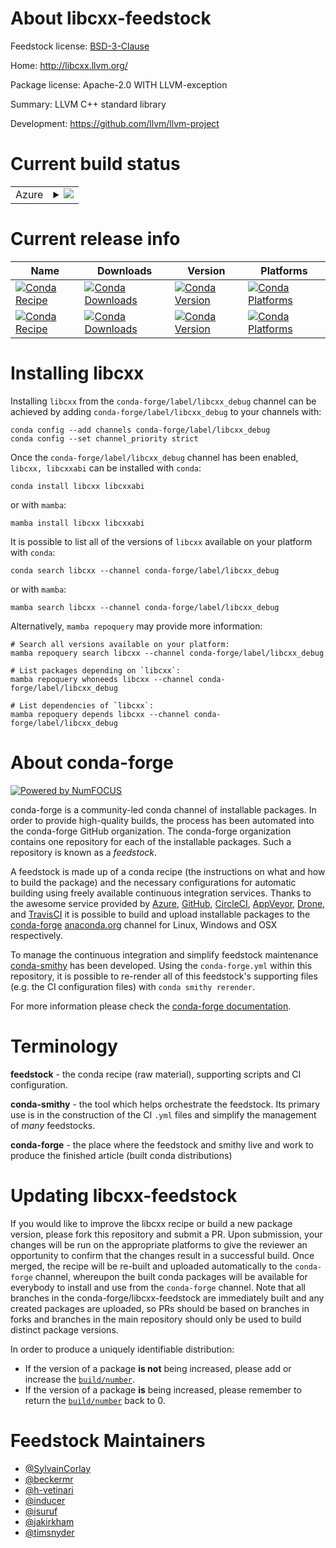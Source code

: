 About libcxx-feedstock
======================

Feedstock license: [BSD-3-Clause](https://github.com/conda-forge/libcxx-feedstock/blob/main/LICENSE.txt)

Home: http://libcxx.llvm.org/

Package license: Apache-2.0 WITH LLVM-exception

Summary: LLVM C++ standard library

Development: https://github.com/llvm/llvm-project

Current build status
====================


<table>
    
  <tr>
    <td>Azure</td>
    <td>
      <details>
        <summary>
          <a href="https://dev.azure.com/conda-forge/feedstock-builds/_build/latest?definitionId=526&branchName=main">
            <img src="https://dev.azure.com/conda-forge/feedstock-builds/_apis/build/status/libcxx-feedstock?branchName=main">
          </a>
        </summary>
        <table>
          <thead><tr><th>Variant</th><th>Status</th></tr></thead>
          <tbody><tr>
              <td>linux_64_channel_targetsconda-forge_libcxx_debughardeningdebug</td>
              <td>
                <a href="https://dev.azure.com/conda-forge/feedstock-builds/_build/latest?definitionId=526&branchName=main">
                  <img src="https://dev.azure.com/conda-forge/feedstock-builds/_apis/build/status/libcxx-feedstock?branchName=main&jobName=linux&configuration=linux%20linux_64_channel_targetsconda-forge_libcxx_debughardeningdebug" alt="variant">
                </a>
              </td>
            </tr><tr>
              <td>linux_64_channel_targetsconda-forge_mainhardeningnone</td>
              <td>
                <a href="https://dev.azure.com/conda-forge/feedstock-builds/_build/latest?definitionId=526&branchName=main">
                  <img src="https://dev.azure.com/conda-forge/feedstock-builds/_apis/build/status/libcxx-feedstock?branchName=main&jobName=linux&configuration=linux%20linux_64_channel_targetsconda-forge_mainhardeningnone" alt="variant">
                </a>
              </td>
            </tr><tr>
              <td>osx_64_channel_targetsconda-forge_libcxx_debughardeningdebugsys_abipost-12</td>
              <td>
                <a href="https://dev.azure.com/conda-forge/feedstock-builds/_build/latest?definitionId=526&branchName=main">
                  <img src="https://dev.azure.com/conda-forge/feedstock-builds/_apis/build/status/libcxx-feedstock?branchName=main&jobName=osx&configuration=osx%20osx_64_channel_targetsconda-forge_libcxx_debughardeningdebugsys_abipost-12" alt="variant">
                </a>
              </td>
            </tr><tr>
              <td>osx_64_channel_targetsconda-forge_libcxx_macos_lt_12hardeningnonesys_abipre-12</td>
              <td>
                <a href="https://dev.azure.com/conda-forge/feedstock-builds/_build/latest?definitionId=526&branchName=main">
                  <img src="https://dev.azure.com/conda-forge/feedstock-builds/_apis/build/status/libcxx-feedstock?branchName=main&jobName=osx&configuration=osx%20osx_64_channel_targetsconda-forge_libcxx_macos_lt_12hardeningnonesys_abipre-12" alt="variant">
                </a>
              </td>
            </tr><tr>
              <td>osx_64_channel_targetsconda-forge_mainhardeningnonesys_abipost-12</td>
              <td>
                <a href="https://dev.azure.com/conda-forge/feedstock-builds/_build/latest?definitionId=526&branchName=main">
                  <img src="https://dev.azure.com/conda-forge/feedstock-builds/_apis/build/status/libcxx-feedstock?branchName=main&jobName=osx&configuration=osx%20osx_64_channel_targetsconda-forge_mainhardeningnonesys_abipost-12" alt="variant">
                </a>
              </td>
            </tr><tr>
              <td>osx_arm64_channel_targetsconda-forge_libcxx_debughardeningdebugsys_abipost-12</td>
              <td>
                <a href="https://dev.azure.com/conda-forge/feedstock-builds/_build/latest?definitionId=526&branchName=main">
                  <img src="https://dev.azure.com/conda-forge/feedstock-builds/_apis/build/status/libcxx-feedstock?branchName=main&jobName=osx&configuration=osx%20osx_arm64_channel_targetsconda-forge_libcxx_debughardeningdebugsys_abipost-12" alt="variant">
                </a>
              </td>
            </tr><tr>
              <td>osx_arm64_channel_targetsconda-forge_libcxx_macos_lt_12hardeningnonesys_abipre-12</td>
              <td>
                <a href="https://dev.azure.com/conda-forge/feedstock-builds/_build/latest?definitionId=526&branchName=main">
                  <img src="https://dev.azure.com/conda-forge/feedstock-builds/_apis/build/status/libcxx-feedstock?branchName=main&jobName=osx&configuration=osx%20osx_arm64_channel_targetsconda-forge_libcxx_macos_lt_12hardeningnonesys_abipre-12" alt="variant">
                </a>
              </td>
            </tr><tr>
              <td>osx_arm64_channel_targetsconda-forge_mainhardeningnonesys_abipost-12</td>
              <td>
                <a href="https://dev.azure.com/conda-forge/feedstock-builds/_build/latest?definitionId=526&branchName=main">
                  <img src="https://dev.azure.com/conda-forge/feedstock-builds/_apis/build/status/libcxx-feedstock?branchName=main&jobName=osx&configuration=osx%20osx_arm64_channel_targetsconda-forge_mainhardeningnonesys_abipost-12" alt="variant">
                </a>
              </td>
            </tr>
          </tbody>
        </table>
      </details>
    </td>
  </tr>
</table>

Current release info
====================

| Name | Downloads | Version | Platforms |
| --- | --- | --- | --- |
| [![Conda Recipe](https://img.shields.io/badge/recipe-libcxx-green.svg)](https://anaconda.org/conda-forge/libcxx) | [![Conda Downloads](https://img.shields.io/conda/dn/conda-forge/libcxx.svg)](https://anaconda.org/conda-forge/libcxx) | [![Conda Version](https://img.shields.io/conda/vn/conda-forge/libcxx.svg)](https://anaconda.org/conda-forge/libcxx) | [![Conda Platforms](https://img.shields.io/conda/pn/conda-forge/libcxx.svg)](https://anaconda.org/conda-forge/libcxx) |
| [![Conda Recipe](https://img.shields.io/badge/recipe-libcxxabi-green.svg)](https://anaconda.org/conda-forge/libcxxabi) | [![Conda Downloads](https://img.shields.io/conda/dn/conda-forge/libcxxabi.svg)](https://anaconda.org/conda-forge/libcxxabi) | [![Conda Version](https://img.shields.io/conda/vn/conda-forge/libcxxabi.svg)](https://anaconda.org/conda-forge/libcxxabi) | [![Conda Platforms](https://img.shields.io/conda/pn/conda-forge/libcxxabi.svg)](https://anaconda.org/conda-forge/libcxxabi) |

Installing libcxx
=================

Installing `libcxx` from the `conda-forge/label/libcxx_debug` channel can be achieved by adding `conda-forge/label/libcxx_debug` to your channels with:

```
conda config --add channels conda-forge/label/libcxx_debug
conda config --set channel_priority strict
```

Once the `conda-forge/label/libcxx_debug` channel has been enabled, `libcxx, libcxxabi` can be installed with `conda`:

```
conda install libcxx libcxxabi
```

or with `mamba`:

```
mamba install libcxx libcxxabi
```

It is possible to list all of the versions of `libcxx` available on your platform with `conda`:

```
conda search libcxx --channel conda-forge/label/libcxx_debug
```

or with `mamba`:

```
mamba search libcxx --channel conda-forge/label/libcxx_debug
```

Alternatively, `mamba repoquery` may provide more information:

```
# Search all versions available on your platform:
mamba repoquery search libcxx --channel conda-forge/label/libcxx_debug

# List packages depending on `libcxx`:
mamba repoquery whoneeds libcxx --channel conda-forge/label/libcxx_debug

# List dependencies of `libcxx`:
mamba repoquery depends libcxx --channel conda-forge/label/libcxx_debug
```


About conda-forge
=================

[![Powered by
NumFOCUS](https://img.shields.io/badge/powered%20by-NumFOCUS-orange.svg?style=flat&colorA=E1523D&colorB=007D8A)](https://numfocus.org)

conda-forge is a community-led conda channel of installable packages.
In order to provide high-quality builds, the process has been automated into the
conda-forge GitHub organization. The conda-forge organization contains one repository
for each of the installable packages. Such a repository is known as a *feedstock*.

A feedstock is made up of a conda recipe (the instructions on what and how to build
the package) and the necessary configurations for automatic building using freely
available continuous integration services. Thanks to the awesome service provided by
[Azure](https://azure.microsoft.com/en-us/services/devops/), [GitHub](https://github.com/),
[CircleCI](https://circleci.com/), [AppVeyor](https://www.appveyor.com/),
[Drone](https://cloud.drone.io/welcome), and [TravisCI](https://travis-ci.com/)
it is possible to build and upload installable packages to the
[conda-forge](https://anaconda.org/conda-forge) [anaconda.org](https://anaconda.org/)
channel for Linux, Windows and OSX respectively.

To manage the continuous integration and simplify feedstock maintenance
[conda-smithy](https://github.com/conda-forge/conda-smithy) has been developed.
Using the ``conda-forge.yml`` within this repository, it is possible to re-render all of
this feedstock's supporting files (e.g. the CI configuration files) with ``conda smithy rerender``.

For more information please check the [conda-forge documentation](https://conda-forge.org/docs/).

Terminology
===========

**feedstock** - the conda recipe (raw material), supporting scripts and CI configuration.

**conda-smithy** - the tool which helps orchestrate the feedstock.
                   Its primary use is in the construction of the CI ``.yml`` files
                   and simplify the management of *many* feedstocks.

**conda-forge** - the place where the feedstock and smithy live and work to
                  produce the finished article (built conda distributions)


Updating libcxx-feedstock
=========================

If you would like to improve the libcxx recipe or build a new
package version, please fork this repository and submit a PR. Upon submission,
your changes will be run on the appropriate platforms to give the reviewer an
opportunity to confirm that the changes result in a successful build. Once
merged, the recipe will be re-built and uploaded automatically to the
`conda-forge` channel, whereupon the built conda packages will be available for
everybody to install and use from the `conda-forge` channel.
Note that all branches in the conda-forge/libcxx-feedstock are
immediately built and any created packages are uploaded, so PRs should be based
on branches in forks and branches in the main repository should only be used to
build distinct package versions.

In order to produce a uniquely identifiable distribution:
 * If the version of a package **is not** being increased, please add or increase
   the [``build/number``](https://docs.conda.io/projects/conda-build/en/latest/resources/define-metadata.html#build-number-and-string).
 * If the version of a package **is** being increased, please remember to return
   the [``build/number``](https://docs.conda.io/projects/conda-build/en/latest/resources/define-metadata.html#build-number-and-string)
   back to 0.

Feedstock Maintainers
=====================

* [@SylvainCorlay](https://github.com/SylvainCorlay/)
* [@beckermr](https://github.com/beckermr/)
* [@h-vetinari](https://github.com/h-vetinari/)
* [@inducer](https://github.com/inducer/)
* [@isuruf](https://github.com/isuruf/)
* [@jakirkham](https://github.com/jakirkham/)
* [@timsnyder](https://github.com/timsnyder/)

